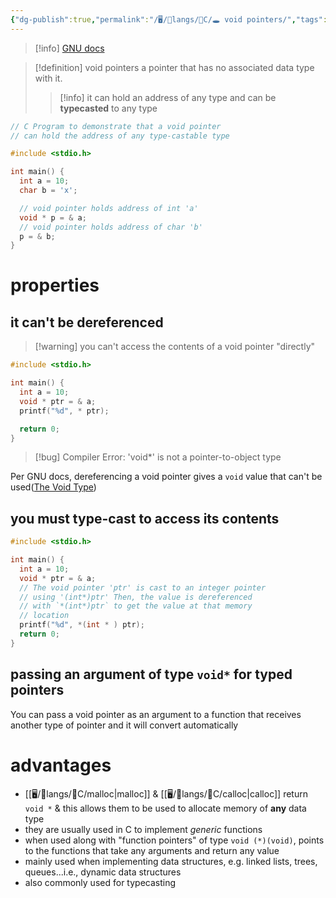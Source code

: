 ```yaml
---
{"dg-publish":true,"permalink":"/🖥/📜langs/🍊C/🕳 void pointers/","tags":["c","cheat","programming"]}
---
```



>[!info] [GNU docs](https://www.gnu.org/software/c-intro-and-ref/manual/html_node/Void-Pointers.html)


>[!definition] void pointers
>a pointer that has no associated data type with it.
>>[!info] it can hold an address of any type and can be **typecasted** to any type

```c
// C Program to demonstrate that a void pointer
// can hold the address of any type-castable type

#include <stdio.h>

int main() {
  int a = 10;
  char b = 'x';

  // void pointer holds address of int 'a'
  void * p = & a;
  // void pointer holds address of char 'b'
  p = & b;
}
```

# properties
## it can't be dereferenced
>[!warning] you can't access the contents of a void pointer "directly"

```c
#include <stdio.h>

int main() {
  int a = 10;
  void * ptr = & a;
  printf("%d", * ptr);

  return 0;
}
```

>[!bug] Compiler Error: 'void*' is not a pointer-to-object type

Per GNU docs, dereferencing a void pointer gives a `void` value that can't be used([The Void Type](https://www.gnu.org/software/c-intro-and-ref/manual/html_node/The-Void-Type.html)) 
## you must type-cast to access its contents
```c
#include <stdio.h>

int main() {
  int a = 10;
  void * ptr = & a;
  // The void pointer 'ptr' is cast to an integer pointer
  // using '(int*)ptr' Then, the value is dereferenced
  // with `*(int*)ptr` to get the value at that memory
  // location
  printf("%d", *(int * ) ptr);
  return 0;
}
```

## passing an argument of type `void*` for typed pointers
You can pass a void pointer as an argument to a function that receives another type of pointer and it will convert automatically
# advantages
- [[🖥/📜langs/🍊C/malloc\|malloc]] & [[🖥/📜langs/🍊C/calloc\|calloc]] return `void *` & this allows them to be used to allocate memory of **any** data type
- they are usually used in C to implement *generic* functions
- when used along with "function pointers" of type `void (*)(void)`, points to the functions that take any arguments and return any value
- mainly used when implementing data structures, e.g. linked lists, trees, queues...i.e., dynamic data structures
- also commonly used for typecasting
